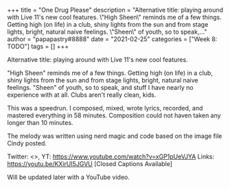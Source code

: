 +++
title = "One Drug Please"
description = "Alternative title: playing around with Live 11's new cool features.  \\"High Sheen\\" reminds me of a few things. Getting high (on life) in a club, shiny lights from the sun and from stage lights, bright, natural naive feelings. \\"Sheen\\" of youth, so to speak,..."
author = "papapastry#8888"
date = "2021-02-25"
categories = ["Week 8: TODO"]
tags = []
+++

Alternative title: playing around with Live 11's new cool features.

"High Sheen" reminds me of a few things. Getting high (on life) in a club, shiny lights from the sun and from stage lights, bright, natural naive feelings. "Sheen" of youth, so to speak, and stuff I have nearly no experience with at all. Clubs aren't really clean, kids.

This was a speedrun. I composed, mixed, wrote lyrics, recorded, and mastered everything in 58 minutes. Composition could not haven taken any longer than 10 minutes.

The melody was written using nerd magic and code based on the image file Cindy posted.

Twitter: <>, YT: <https://www.youtube.com/watch?v=xGP1pUeVJYA>
Links: https://youtu.be/KXirUI5JGVU [Closed Captions Available]

Will be updated later with a YouTube video.
